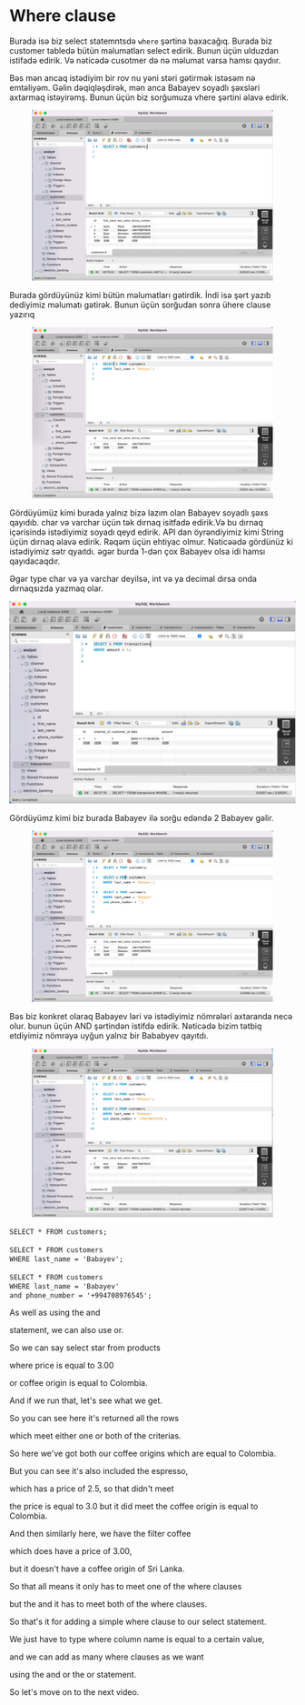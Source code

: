 # Where clause

Burada isə biz select statemntsdə `where`  şərtinə baxacağıq. Burada biz customer tabledə bütün məlumatları select edirik. Bunun üçün ulduzdan istifadə edirik. Və nəticədə cusotmer də nə məlumat varsa hamsı qaydıır.&#x20;

Bəs mən ancaq istədiyim bir rov nu yəni stəri gətirmək istəsəm nə emtəliyəm. Gəlin dəqiqləşdirək, mən anca Babayev soyadlı şəxsləri axtarmaq istəyirəmş. Bunun üçün biz sorğumuza vhere şərtini əlavə edirik.

<figure><img src="../.gitbook/assets/image (22).png" alt=""><figcaption></figcaption></figure>

Burada gördüyünüz kimi bütün məlumatları gətirdik. İndi isə şərt yazıb dediyimiz məlumatı gətirək. Bunun üçün sorğudan sonra ühere clause yazırıq

<figure><img src="../.gitbook/assets/image (25).png" alt=""><figcaption></figcaption></figure>

Gördüyümüz kimi burada yalnız bizə lazım olan Babayev soyadlı şəxs qayıdıb. char və varchar üçün tək dırnaq isitfadə edirik.Və bu dırnaq içərisində istədiyimiz soyadı qeyd edirik.  API dan öyrəndiyimiz kimi String üçün dırnaq əlavə edirik. Rəqəm üçün ehtiyac olmur. Nəticəədə gördünüz ki istədiyimiz sətr qyaıtdı. əgər burda 1-dən çox Babayev olsa idi hamsı qayıdacaqdır.

Əgər type char və ya varchar deyilsə, int və ya decimal dırsa onda dırnaqsızda yazmaq olar.

![](<../.gitbook/assets/image (29).png>)

Gördüyümz kimi biz burada Babayev ilə sorğu edəndə 2 Babayev gəlir.&#x20;

<figure><img src="../.gitbook/assets/image (12).png" alt=""><figcaption></figcaption></figure>

Bəs biz konkret olaraq Babayev ləri və istədiyimiz nömrələri axtaranda necə olur. bunun üçün AND şərtindən istifdə edirik. Nəticədə bizim tətbiq etdiyimiz nömrəyə uyğun yalnız bir Bababyev qayıtdı.

<figure><img src="../.gitbook/assets/image (27).png" alt=""><figcaption></figcaption></figure>

```
SELECT * FROM customers;

SELECT * FROM customers
WHERE last_name = 'Babayev';

SELECT * FROM customers
WHERE last_name = 'Babayev'
and phone_number = '+994708976545';

```





As well as using the and

statement, we can also use or.

So we can say select star from products

where price is equal to 3.00

or coffee origin is equal to Colombia.

And if we run that, let's see what we get.

So you can see here it's returned all the rows

which meet either one or both of the criterias.

So here we've got both our coffee origins which are equal to Colombia.

But you can see it's also included the espresso,

which has a price of 2.5, so that didn't meet

the price is equal to 3.0 but it did meet the coffee origin is equal to Colombia.

And then similarly here, we have the filter coffee

which does have a price of 3.00,

but it doesn't have a coffee origin of Sri Lanka.

So that all means it only has to meet one of the where clauses

but the and it has to meet both of the where clauses.

So that's it for adding a simple where clause to our select statement.

We just have to type where column name is equal to a certain value,

and we can add as many where clauses as we want

using the and or the or statement.

So let's move on to the next video.
